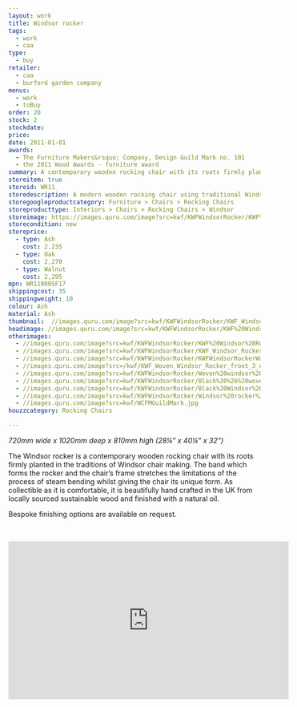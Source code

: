 ```yaml
---
layout: work
title: Windsor rocker
tags:
  - work
  - caa
type:
  - buy
retailer:
  - caa
  - burford garden company
menus:
  - work
  - toBuy
order: 20
stock: 2
stockdate:
price:
date: 2011-01-01
awards:
  - The Furniture Makers&rsquo; Company, Design Guild Mark no. 101
  - the 2011 Wood Awards - furniture award
summary: A contemporary wooden rocking chair with its roots firmly planted in the traditions of Windsor chair making.
storeitem: true
storeid: WR11
storedescription: A modern wooden rocking chair using traditional Windsor chairmaking techniques.
storegoogleproductcategory: Furniture > Chairs > Rocking Chairs
storeproducttype: Interiors > Chairs > Rocking Chairs > Windsor
storeimage: https://images.quru.com/image?src=kwf/KWFWindsorRocker/KWF%20Windsor%20Rocker%20quarter%20view.jpg
storecondition: new
storeprice:
  - type: Ash
    cost: 2,235
  - type: Oak
    cost: 2,270
  - type: Walnut
    cost: 2,295
mpn: WR11000SF17
shippingcost: 35
shippingweight: 10
colour: Ash
material: Ash
thumbnail:  //images.quru.com/image?src=kwf/KWFWindsorRocker/KWF_Windsor_Rocker_side_view_cut.jpg&width=175&height=175&fill=%23ffffff
headimage: //images.quru.com/image?src=kwf/KWFWindsorRocker/KWF%20Windsor%20Rocker%20quarter%20view.jpg
otherimages:
  - //images.quru.com/image?src=kwf/KWFWindsorRocker/KWF%20Windsor%20Rocker%20front%20with%20sheepskin.jpg&right=0.91875&left=0.11563
  - //images.quru.com/image?src=kwf/KWFWindsorRocker/KWF_Windsor_Rocker_side_view_cut.jpg&fill=%23ffffff
  - //images.quru.com/image?src=kwf/KWFWindsorRocker/KWFWindsorRockerWalnutCut.jpg
  - //images.quru.com/image?src=/kwf/KWF_Woven_Windsor_Rocker_front_3_quarters_4724.JPG&right=0.98438&left=0.0375
  - //images.quru.com/image?src=kwf/KWFWindsorRocker/Woven%20windsor%20chair.jpg&bottom=0.9625&top=0.05313&icc=srgb&strip=0
  - //images.quru.com/image?src=kwf/KWFWindsorRocker/Black%20%26%20woven%20windsors.jpg&bottom=0.94688&top=0.11563&icc=srgb&strip=0
  - //images.quru.com/image?src=kwf/KWFWindsorRocker/Black%20Windsor%20rocker.jpg&bottom=0.95&top=0.07187&icc=srgb&strip=0
  - //images.quru.com/image?src=kwf/KWFWindsorRocker/Windsor%20rocker%20and%20stool%20in%20Heals.JPG&angle=90&top=0.30312&left=0.07083
  - //images.quru.com/image?src=kwf/WCFMGuildMark.jpg
houzzcategory: Rocking Chairs

---
```

_720mm wide x 1020mm deep x 810mm high (28&frac14;” x 40&frac14;” x 32”)_

The Windsor rocker is a contemporary wooden rocking chair with its roots firmly planted in the traditions of Windsor chair making. The band which forms the rocker and the chair’s frame stretches the limitations of the process of steam bending whilst giving the chair its unique form. As collectible as it is comfortable, it is beautifully hand crafted in the UK from locally sourced sustainable wood and finished with a natural oil.

Bespoke finishing options are available on request.

<iframe width="560" height="315" src="https://www.youtube.com/embed/zOpeFEcrW_U" frameborder="0" allowfullscreen style="padding-top:2rem; padding-bottom:2rem;"></iframe>
